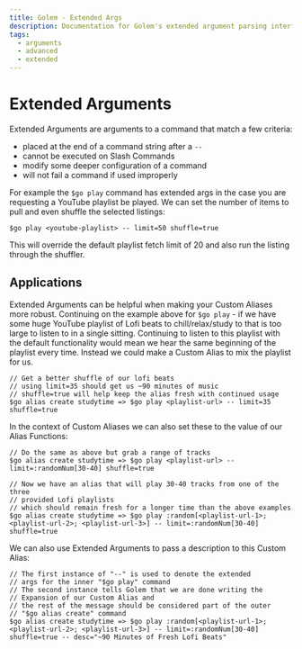 ```yaml
---
title: Golem - Extended Args
description: Documentation for Golem's extended argument parsing interface.
tags:
  - arguments
  - advanced
  - extended
---
```


# Extended Arguments

Extended Arguments are arguments to a command that match a few criteria:

- placed at the end of a command string after a `--`
- cannot be executed on Slash Commands
- modify some deeper configuration of a command
- will not fail a command if used improperly

For example the `$go play` command has extended args in the case you are requesting a YouTube playlist be played. We can set the number of items to pull and even shuffle the selected listings:

`$go play <youtube-playlist> -- limit=50 shuffle=true`

This will override the default playlist fetch limit of 20 and also run the listing through the shuffler.

## Applications

Extended Arguments can be helpful when making your Custom Aliases more robust. Continuing on the example above for `$go play` - if we have some huge YouTube playlist of Lofi beats to chill/relax/study to that is too large to listen to in a single sitting. Continuing to listen to this playlist with the default functionality would mean we hear the same beginning of the playlist every time. Instead we could make a Custom Alias to mix the playlist for us.

```
// Get a better shuffle of our lofi beats
// using limit=35 should get us ~90 minutes of music
// shuffle=true will help keep the alias fresh with continued usage
$go alias create studytime => $go play <playlist-url> -- limit=35 shuffle=true
```

In the context of Custom Aliases we can also set these to the value of our Alias Functions:

```
// Do the same as above but grab a range of tracks
$go alias create studytime => $go play <playlist-url> -- limit=:randomNum[30-40] shuffle=true

// Now we have an alias that will play 30-40 tracks from one of the three 
// provided Lofi playlists
// which should remain fresh for a longer time than the above examples
$go alias create studytime => $go play :random[<playlist-url-1>; <playlist-url-2>; <playlist-url-3>] -- limit=:randomNum[30-40] shuffle=true
```

We can also use Extended Arguments to pass a description to this Custom Alias:

```
// The first instance of "--" is used to denote the extended 
// args for the inner "$go play" command
// The second instance tells Golem that we are done writing the 
// Expansion of our Custom Alias and 
// the rest of the message should be considered part of the outer 
// "$go alias create" command
$go alias create studytime => $go play :random[<playlist-url-1>; <playlist-url-2>; <playlist-url-3>] -- limit=:randomNum[30-40] shuffle=true -- desc="~90 Minutes of Fresh Lofi Beats"
```
